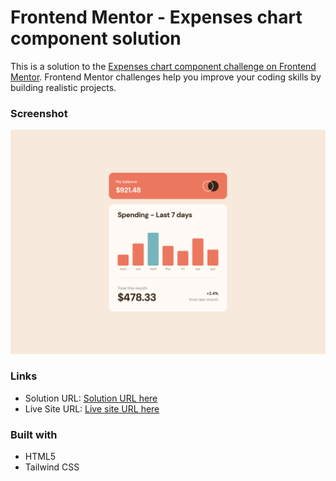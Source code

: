 # Frontend Mentor - Expenses chart component solution

This is a solution to the [Expenses chart component challenge on Frontend Mentor](https://www.frontendmentor.io/challenges/expenses-chart-component-e7yJBUdjwt). Frontend Mentor challenges help you improve your coding skills by building realistic projects. 

### Screenshot

![](./images/Screenshot.png)

### Links

- Solution URL: [Solution URL here](https://github.com/NDK1195/huddle-landing-page-with-single-introductory-section)
- Live Site URL: [Live site URL here](https://ndk1195.github.io/huddle-landing-page-with-single-introductory-section/)

### Built with

- HTML5
- Tailwind CSS
